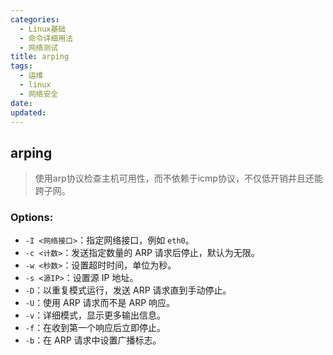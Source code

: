 ```yaml
---
categories:
  - Linux基础
  - 命令详细用法
  - 网络测试
title: arping
tags:
  - 运维
  - linux
  - 网络安全
date:
updated:
---
```


## arping

> 使用arp协议检查主机可用性，而不依赖于icmp协议，不仅低开销并且还能跨子网。

### Options:

- `-I <网络接口>`：指定网络接口，例如 `eth0`。
- `-c <计数>`：发送指定数量的 ARP 请求后停止，默认为无限。
- `-w <秒数>`：设置超时时间，单位为秒。
- `-s <源IP>`：设置源 IP 地址。
- `-D`：以重复模式运行，发送 ARP 请求直到手动停止。
- `-U`：使用 ARP 请求而不是 ARP 响应。
- `-v`：详细模式，显示更多输出信息。
- `-f`：在收到第一个响应后立即停止。
- `-b`：在 ARP 请求中设置广播标志。